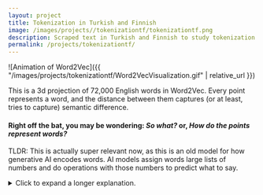 ```yaml
---
layout: project
title: Tokenization in Turkish and Finnish
image: /images/projects//tokenizationtf/tokenizationtf.png
description: Scraped text in Turkish and Finnish to study tokenization in agglutinative languages. Evaluated using Word2Vec models and Named Entity Recognition sets.
permalink: /projects/tokenizationtf/
---
```


![Animation of Word2Vec]({{ "/images/projects/tokenizationtf/Word2VecVisualization.gif" | relative_url }})

This is a 3d projection of 72,000 English words in Word2Vec. Every point represents a word, and the distance between them captures (or at least, tries to capture) semantic difference. 

#### Right off the bat, you may be wondering: *So what?* or, *How do the points represent words?*

TLDR: This is actually super relevant now, as this is an old model for how generative AI encodes words. AI models assign words large lists of numbers and do operations with those numbers to predict what to say. 

<details>
<summary>Click to expand a longer explanation.</summary>

<p>The idea behind Word2Vec is deceptively simple: words that appear in similar contexts tend to have similar meanings. Instead of trying to define what a word is, Word2Vec learns what words do based on how they behave and where they co-occur in real text. It slides a small window across text and learns to predict nearby words from a given word (or vice versa). Over time, it adjusts a set of numerical vectors so that words used in similar contexts end up with vectors that cluster together.</p>

<p>This process turns language into geometry. Words that appear in similar contexts often land near each other in the high-dimensional space, because they share linguistic environments, and therefore, meanings. More impressively, Word2Vec captures relationships as directions: the famous example is that the vector difference between <em>king</em> and <em>queen</em> roughly matches the difference between <em>man</em> and <em>woman</em>.</p>

<p><img src="{{ '/images/projects/tokenizationtf/VectorDifference.png' | relative_url }}" alt="Vector difference between uncle, aunt, man, and woman" style="display: block; margin: 0 auto;"></p>

<p>So why does this matter for AI today? Modern large language models (LLMs) like GPT or Gemini are way more sophisticated than Word2Vec, but the core idea of representing words as vectors that encode meaning is still foundational.</p>

</details>